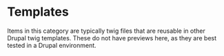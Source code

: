 # Templates

Items in this category are typically twig files that are reusable in other Drupal twig templates. These do not have previews here, as they are best tested in a Drupal environment.